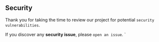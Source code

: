 ## Security

Thank you for taking the time to review our project for potential `security vulnerabilities`.

If you discover any **security issue**, please `open an issue`.
`
